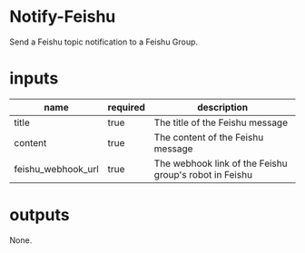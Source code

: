 # Notify-Feishu
Send a Feishu topic notification to a Feishu Group.

# inputs
| name | required | description |
|-----|---------|------------|
| title | true | The title of the Feishu message
| content | true| The content of the Feishu message
| feishu_webhook_url | true | The webhook link of the Feishu group's robot in Feishu

# outputs
None.
